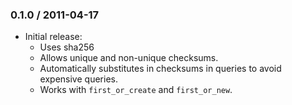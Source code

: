### 0.1.0 / 2011-04-17

* Initial release:
  * Uses sha256
  * Allows unique and non-unique checksums.
  * Automatically substitutes in checksums in queries to avoid expensive
    queries.
  * Works with `first_or_create` and `first_or_new`.

